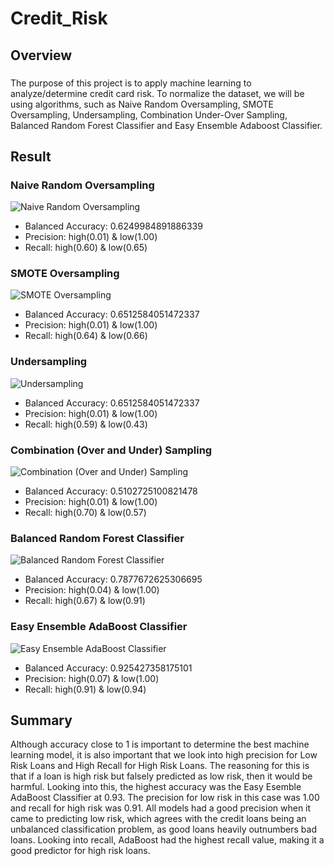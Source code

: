 # Credit_Risk
## Overview
###
The purpose of this project is to apply machine learning to analyze/determine credit card risk. To normalize the dataset, we will be using algorithms, such as Naive Random Oversampling, SMOTE Oversampling, Undersampling, Combination Under-Over Sampling, Balanced Random Forest Classifier and Easy Ensemble Adaboost Classifier.
## Result
### Naive Random Oversampling

![Naive Random Oversampling](https://user-images.githubusercontent.com/67567087/166122870-5922f46b-0e5e-44e3-a323-528f693c7c9f.png)
- Balanced Accuracy: 0.6249984891886339
- Precision: high(0.01) & low(1.00)
- Recall: high(0.60) & low(0.65)

### SMOTE Oversampling

![SMOTE Oversampling](https://user-images.githubusercontent.com/67567087/166123023-42d3e9a9-ae0e-4368-ac7c-95efaf735719.png)
- Balanced Accuracy: 0.6512584051472337
- Precision: high(0.01) & low(1.00)
- Recall: high(0.64) & low(0.66)

### Undersampling

![Undersampling](https://user-images.githubusercontent.com/67567087/166123215-2a821448-fa5e-4565-a3ce-f93ef339221e.png)
- Balanced Accuracy: 0.6512584051472337
- Precision: high(0.01) & low(1.00)
- Recall: high(0.59) & low(0.43)

### Combination (Over and Under) Sampling

![Combination (Over and Under) Sampling](https://user-images.githubusercontent.com/67567087/166123258-2d0140ee-9aa3-4152-add9-655ce16c8282.png)
- Balanced Accuracy: 0.5102725100821478
- Precision: high(0.01) & low(1.00)
- Recall: high(0.70) & low(0.57)

### Balanced Random Forest Classifier

![Balanced Random Forest Classifier](https://user-images.githubusercontent.com/67567087/166123289-346e7847-05a3-4415-8763-35f243dae653.png)
- Balanced Accuracy: 0.7877672625306695
- Precision: high(0.04) & low(1.00)
- Recall: high(0.67) & low(0.91)

### Easy Ensemble AdaBoost Classifier

![Easy Ensemble AdaBoost Classifier](https://user-images.githubusercontent.com/67567087/166123475-1195b265-e733-42ac-a6a1-7005ea616685.png)
- Balanced Accuracy: 0.925427358175101
- Precision: high(0.07) & low(1.00)
- Recall: high(0.91) & low(0.94)

## Summary
Although accuracy close to 1 is important to determine the best machine learning model, it is also important that we look into high precision for Low Risk Loans and High Recall for High Risk Loans. The reasoning for this is that if a loan is high risk but falsely predicted as low risk, then it would be harmful. Looking into this, the highest accuracy was the Easy Esemble AdaBoost Classifier at 0.93. The precision for low risk in this case was 1.00 and recall for high risk was 0.91. All models had a good precision when it came to predicting low risk, which agrees with the credit loans being an unbalanced classification problem, as good loans heavily outnumbers bad loans. Looking into recall, AdaBoost had the highest recall value, making it a good predictor for high risk loans. 
